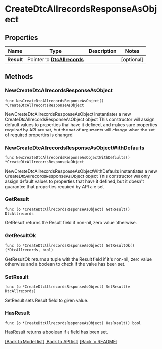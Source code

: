# CreateDtcAllrecordsResponseAsObject

## Properties

Name | Type | Description | Notes
------------ | ------------- | ------------- | -------------
**Result** | Pointer to [**DtcAllrecords**](DtcAllrecords.md) |  | [optional] 

## Methods

### NewCreateDtcAllrecordsResponseAsObject

`func NewCreateDtcAllrecordsResponseAsObject() *CreateDtcAllrecordsResponseAsObject`

NewCreateDtcAllrecordsResponseAsObject instantiates a new CreateDtcAllrecordsResponseAsObject object
This constructor will assign default values to properties that have it defined,
and makes sure properties required by API are set, but the set of arguments
will change when the set of required properties is changed

### NewCreateDtcAllrecordsResponseAsObjectWithDefaults

`func NewCreateDtcAllrecordsResponseAsObjectWithDefaults() *CreateDtcAllrecordsResponseAsObject`

NewCreateDtcAllrecordsResponseAsObjectWithDefaults instantiates a new CreateDtcAllrecordsResponseAsObject object
This constructor will only assign default values to properties that have it defined,
but it doesn't guarantee that properties required by API are set

### GetResult

`func (o *CreateDtcAllrecordsResponseAsObject) GetResult() DtcAllrecords`

GetResult returns the Result field if non-nil, zero value otherwise.

### GetResultOk

`func (o *CreateDtcAllrecordsResponseAsObject) GetResultOk() (*DtcAllrecords, bool)`

GetResultOk returns a tuple with the Result field if it's non-nil, zero value otherwise
and a boolean to check if the value has been set.

### SetResult

`func (o *CreateDtcAllrecordsResponseAsObject) SetResult(v DtcAllrecords)`

SetResult sets Result field to given value.

### HasResult

`func (o *CreateDtcAllrecordsResponseAsObject) HasResult() bool`

HasResult returns a boolean if a field has been set.


[[Back to Model list]](../README.md#documentation-for-models) [[Back to API list]](../README.md#documentation-for-api-endpoints) [[Back to README]](../README.md)


